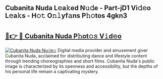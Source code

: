 ## Cubanita Nuda L𝚎a𝚔ed N𝚞𝚍e - Part-jD1 Vi𝚍𝚎o L𝚎a𝚔s - H𝚘𝚝 O𝚗𝚕yf𝚊ns P𝚑𝚘tos 4gkn3

# <h2><a href="http://kfddq2.oniu.top/?m=Cubanita+Nuda">🔗👉 🔴 Cubanita Nuda P𝚑ot𝚘𝚜 V𝚒d𝚎o</a></h2>

[![Cubanita Nuda Nu𝚍e𝚜](https://i.imgur.com/0qMVB7G.gif)](http://kfddq2.oniu.top/?m=Cubanita+Nuda)
Digital media provider and amusement giver Cubanita Nuda, acclaimed for distributing dance and lifestyle content through trending choreographies and short films. Cubanita Nuda's public image is characterized by its openness and accessibility, but the depths of his personal life remain a captivating mystery.  
